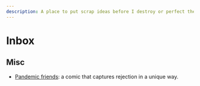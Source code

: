 ```yaml
---
description: A place to put scrap ideas before I destroy or perfect them.
---
```


# Inbox

## Misc

* [Pandemic friends](https://www.reddit.com/gallery/slt0d7): a comic that captures rejection in a unique way.
